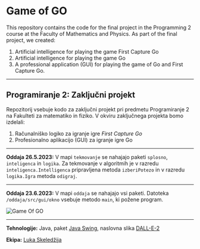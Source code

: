 # Game of GO

This repository contains the code for the final project in the Programming 2 course at the Faculty of Mathematics and Physics. As part of the final project, we created:

1. Artificial intelligence for playing the game First Capture Go
2. Artificial intelligence for playing the game Go
3. A professional application (GUI) for playing the game of Go and First Capture Go.

---

## Programiranje 2: Zaključni projekt

Repozitorij vsebuje kodo za zaključni projekt pri predmetu Programiranje 2 na Fakulteti za matematiko in fiziko. V okviru zaključnega projekta bomo izdelali: 

1. Računalniško logiko za igranje igre *First Capture Go*
2. Profesionalno aplikacijo (GUI) za igranje igre Go

---

**Oddaja 26.5.2023:** V mapi `tekmovanje` se nahajajo paketi `splosno`, `inteligenca` in `logika`. Za tekmovanje v algoritmih je v razredu `inteligenca.Intelligenca` pripravljena metoda `izberiPotezo` in v razredu `logika.Igra` metoda `odigraj`.

---

**Oddaja 23.6.2023:** V mapi `oddaja` se nahajajo vsi paketi. Datoteka `/oddaja/src/gui/okno` vsebuje metodo `main`, ki požene program.

![Game Of GO](https://raw.githubusercontent.com/lukaske/programiranje2-projekt/main/readme/screen.png)

---


**Tehnologije:** Java, paket [Java Swing](https://docs.oracle.com/javase/tutorial/uiswing/start/index.html), naslovna slika [DALL-E-2](https://openai.com/dall-e-2)

**Ekipa:** [Luka Skeledžija](https://github.com/lukaske)
